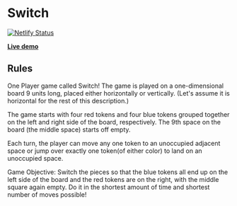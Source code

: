 # Switch 

[![Netlify Status](https://api.netlify.com/api/v1/badges/a3727f0e-9999-463d-a949-d1c1cb5265e4/deploy-status)](https://app.netlify.com/sites/switch-game/deploys)

**[Live demo](https://switch-game.netlify.app)**

## Rules

One Player game called Switch! The game is played on a one-dimensional board 9 units long, placed either horizontally or vertically. (Let's assume it is horizontal for the rest of this description.)

The game starts with four red tokens and four blue tokens grouped together on the left and right side of the board, respectively. The 9th space on the board (the middle space) starts off empty.

Each turn, the player can move any one token to an unoccupied adjacent space or jump over exactly one token(of either color) to land on an unoccupied space.

Game Objective: Switch the pieces so that the blue tokens all end up on the left side of the board and the red tokens are on the right, with the middle square again empty. Do it in the shortest amount of time and shortest number of moves possible!
